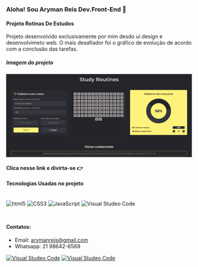 ### Aloha! Sou Aryman Reis Dev.Front-End 🤙

#### Projeto Rotinas De Estudos

Projeto desenvolvido exclusivamente por mim desdo ui design e desenvolvimeto web. O mais desafiador foi o gráfico de evolução de acordo com a conclusão das tarefas.

##### Imagem do projeto

<img align="center" src="assets/projeto.png" alt="imagem do projeto"/>

#### Clica nesse link e divirta-se 👉 

#### Tecnologias Usadas no projeto

<div style="display: inline_block"><br/>
  <img align="center" alt="html5" src="https://img.shields.io/badge/HTML5-E34F26?style=for-the-badge&logo=html5&logoColor=white" />
  <img align="center" alt="CSS3" src="https://img.shields.io/badge/CSS3-1572B6?style=for-the-badge&logo=css3&logoColor=white" />
  <img align="center" alt="JavaScript" src="https://img.shields.io/badge/JavaScript-F7DF1E?style=for-the-badge&logo=javascript&logoColor=black" />
  <img align="center" alt="Visual Studeo Code" src="https://img.shields.io/badge/Visual_Studio-5C2D91?style=for-the-badge&logo=visual%20studio&logoColor=white" />
</div><br/>

##

#### Contatos:
- Email: arymanreis@gmail.com
- Whatsapp: 21 98642-6569
<div>
<a href="https://www.behance.net/arymanreis" target="_blank"><img align="center" alt="Visual Studeo Code" src="https://img.shields.io/badge/-Behance-blue?style=for-the-badge&logo=behance&logoColor=white" target="_blank"/></a>
<a href="https://www.linkedin.com/in/arymanreis/" target="_blank"><img align="center" alt="Visual Studeo Code" src="https://img.shields.io/badge/LinkedIn-0077B5?style=for-the-badge&logo=linkedin&logoColor=white" target="_blank"/></a>
</div>



